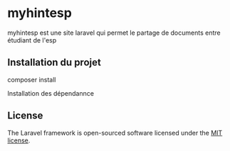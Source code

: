 <h1>myhintesp</h1>
<a></a>

<p> myhintesp est une site laravel qui permet le partage de documents entre étudiant de l'esp </p>

<h2> Installation du projet</h2>
<p>composer install</p>

<p>Installation des dépendannce</p>


## License

The Laravel framework is open-sourced software licensed under the [MIT license](https://opensource.org/licenses/MIT).

